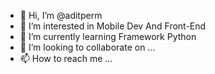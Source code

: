 - 👋 Hi, I’m @aditperm
- 👀 I’m interested in Mobile Dev And Front-End
- 🌱 I’m currently learning Framework Python
- 💞️ I’m looking to collaborate on ...
- 📫 How to reach me ...

<!---
aditperm/aditperm is a ✨ special ✨ repository because its `README.md` (this file) appears on your GitHub profile.
You can click the Preview link to take a look at your changes.
--->

